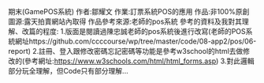 期末(GamePOS系統)
作者:鄒耀文
作業:訂票系統POS的應用
作品:非100%原創
圖源:露天拍賣網站內取得
作品參考來源:老師的pos系統
參考的資料及我對其理解、改篇的程度:
 1.版面是閱讀過陳忠誠老師的pos系統後進行改寫(老師的POS系統網址https://github.com/ccccourse/wp/tree/master/code/08-app2/pos/06-report) 
 2.註冊、登入跟修改密碼忘記密碼等功能是參考w3school的html去做修改的(參考網址:https://www.w3schools.com/html/html_forms.asp)
 3.對此邏輯部分玩全理解，但Code只有部分理解...
